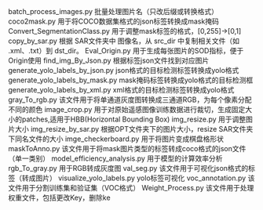 batch_process_images.py            批量处理图片名（只改后缀或转换格式）
coco2mask.py                       用于将COCO数据集格式的json标签转换成mask掩码
Convert_SegmentationClass.py       用于调整mask标签的格式，[0,255]->[0,1]
copy_by_sar.py                     根据 SAR文件夹中 图像名，从 src_dir 中复制相关文件（如 .xml、.txt）到 dst_dir。
Eval_Origin.py                     用于生成每张图片的SOD指标，便于Origin使用
find_img_By_Json.py                根据标签json文件找到对应图片
generate_yolo_labels_by_json.py    json格式的目标检测标签转换成yolo格式
generate_yolo_labels_by_mask.py    mask掩码标签转换成yolo格式的目标检测框
generate_yolo_labels_by_xml.py     xml格式的目标检测标签转换成yolo格式
gray_To_rgb.py                     该文件用于将单通道灰度图转换成三通道RGB，为每个像素分配不同的颜色
image_crop.py                      用于对原始遥感图像训练数据进行裁切，生成固定大小的patches,适用于HBB(Horizontal Bounding Box)
img_resize.py                      用于调整图片大小
img_resize_by_sar.py               根据OPT文件夹下的图片大小，resize SAR文件夹下同名文件的大小
imge_checkerboard.py               用于将图片变成棋盘格形状
maskToAnno.py                      该文件用于将mask图片类型的标签转成coco格式的json文件（单一类别）
model_efficiency_analysis.py       用于模型的计算效率分析
rgb_To_gray.py                     用于RGB转成灰度图
val_seg.py                         该文件用于可视化json格式的标签（转成图片）
visualize_yolo_labels.py           yolo标签可视化 
voc_annotation.py                  该文件用于分割训练集和验证集（VOC格式）
Weight_Process.py                  该文件用于处理权重文件，包括更改Key，删除ke

